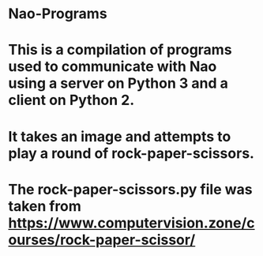 # Nao-Programs
# This is a compilation of programs used to communicate with Nao using a server on Python 3 and a client on Python 2.
# It takes an image and attempts to play a round of rock-paper-scissors.
# The rock-paper-scissors.py file was taken from https://www.computervision.zone/courses/rock-paper-scissor/
